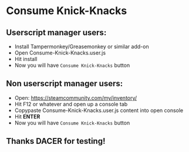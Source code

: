 # Consume Knick-Knacks

## Userscript manager users:
* Install Tampermonkey/Greasemonkey or similar add-on
* Open Consume-Knick-Knacks.user.js
* Hit install
* Now you will have `Consume Knick-Knacks` button

## Non userscript manager users:
* Open: https://steamcommunity.com/my/inventory/
* Hit F12 or whatever and open up a console tab
* Copypaste Consume-Knick-Knacks.user.js content into open console
* Hit **ENTER**
* Now you will have `Consume Knick-Knacks` button

## Thanks DACER for testing!
